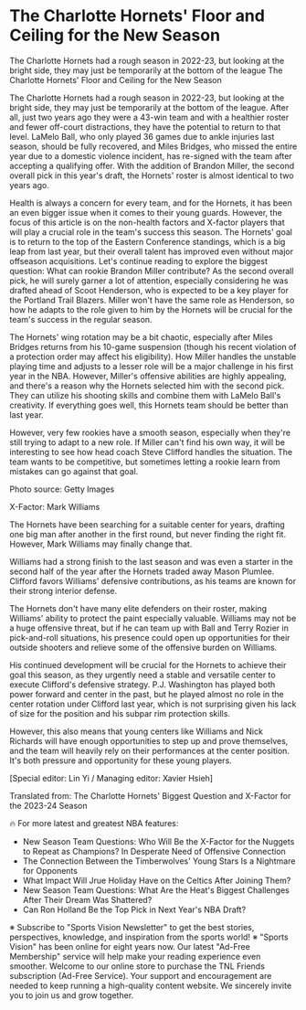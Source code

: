 #  The Charlotte Hornets' Floor and Ceiling for the New Season

The Charlotte Hornets had a rough season in 2022-23, but looking at the bright side, they may just be temporarily at the bottom of the league 
  The Charlotte Hornets' Floor and Ceiling for the New Season

The Charlotte Hornets had a rough season in 2022-23, but looking at the bright side, they may just be temporarily at the bottom of the league. After all, just two years ago they were a 43-win team and with a healthier roster and fewer off-court distractions, they have the potential to return to that level. LaMelo Ball, who only played 36 games due to ankle injuries last season, should be fully recovered, and Miles Bridges, who missed the entire year due to a domestic violence incident, has re-signed with the team after accepting a qualifying offer. With the addition of Brandon Miller, the second overall pick in this year's draft, the Hornets' roster is almost identical to two years ago.

Health is always a concern for every team, and for the Hornets, it has been an even bigger issue when it comes to their young guards. However, the focus of this article is on the non-health factors and X-factor players that will play a crucial role in the team's success this season. The Hornets' goal is to return to the top of the Eastern Conference standings, which is a big leap from last year, but their overall talent has improved even without major offseason acquisitions. Let's continue reading to explore the biggest question: What can rookie Brandon Miller contribute? As the second overall pick, he will surely garner a lot of attention, especially considering he was drafted ahead of Scoot Henderson, who is expected to be a key player for the Portland Trail Blazers. Miller won't have the same role as Henderson, so how he adapts to the role given to him by the Hornets will be crucial for the team's success in the regular season.

The Hornets' wing rotation may be a bit chaotic, especially after Miles Bridges returns from his 10-game suspension (though his recent violation of a protection order may affect his eligibility). How Miller handles the unstable playing time and adjusts to a lesser role will be a major challenge in his first year in the NBA. However, Miller's offensive abilities are highly appealing, and there's a reason why the Hornets selected him with the second pick. They can utilize his shooting skills and combine them with LaMelo Ball's creativity. If everything goes well, this Hornets team should be better than last year.

However, very few rookies have a smooth season, especially when they're still trying to adapt to a new role. If Miller can't find his own way, it will be interesting to see how head coach Steve Clifford handles the situation. The team wants to be competitive, but sometimes letting a rookie learn from mistakes can go against that goal.

Photo source: Getty Images

X-Factor: Mark Williams

The Hornets have been searching for a suitable center for years, drafting one big man after another in the first round, but never finding the right fit. However, Mark Williams may finally change that.

Williams had a strong finish to the last season and was even a starter in the second half of the year after the Hornets traded away Mason Plumlee. Clifford favors Williams' defensive contributions, as his teams are known for their strong interior defense.

The Hornets don't have many elite defenders on their roster, making Williams' ability to protect the paint especially valuable. Williams may not be a huge offensive threat, but if he can team up with Ball and Terry Rozier in pick-and-roll situations, his presence could open up opportunities for their outside shooters and relieve some of the offensive burden on Williams.

His continued development will be crucial for the Hornets to achieve their goal this season, as they urgently need a stable and versatile center to execute Clifford's defensive strategy. P.J. Washington has played both power forward and center in the past, but he played almost no role in the center rotation under Clifford last year, which is not surprising given his lack of size for the position and his subpar rim protection skills.

However, this also means that young centers like Williams and Nick Richards will have enough opportunities to step up and prove themselves, and the team will heavily rely on their performances at the center position. It's both pressure and opportunity for these young players.

[Special editor: Lin Yi / Managing editor: Xavier Hsieh]

Translated from: The Charlotte Hornets' Biggest Question and X-Factor for the 2023-24 Season

🔥 For more latest and greatest NBA features:
- New Season Team Questions: Who Will Be the X-Factor for the Nuggets to Repeat as Champions? In Desperate Need of Offensive Connection
- The Connection Between the Timberwolves' Young Stars Is a Nightmare for Opponents
- What Impact Will Jrue Holiday Have on the Celtics After Joining Them?
- New Season Team Questions: What Are the Heat's Biggest Challenges After Their Dream Was Shattered?
- Can Ron Holland Be the Top Pick in Next Year's NBA Draft?

※ Subscribe to "Sports Vision Newsletter" to get the best stories, perspectives, knowledge, and inspiration from the sports world!
※ "Sports Vision" has been online for eight years now. Our latest "Ad-Free Membership" service will help make your reading experience even smoother. Welcome to our online store to purchase the TNL Friends subscription (Ad-Free Service). Your support and encouragement are needed to keep running a high-quality content website. We sincerely invite you to join us and grow together.